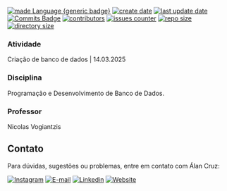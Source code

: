 [![made Language {generic badge}](https://img.shields.io/badge/Made%20with-SQL-8A2BE2)](https://github.com/alanmugiwara)
[![create date](https://badges.pufler.dev/created/alanmugiwara/sql-starter?color=8A2BE2)](https://github.com/alanmugiwara)
[![last update date](https://badges.pufler.dev/Updated/alanmugiwara/sql-starter?color=8A2BE2)](https://github.com/alanmugiwara)
[![Commits Badge](https://img.shields.io/github/commit-activity/m/alanmugiwara/sql-starter.svg?color=8A2BE2)](https://github.com/alanmugiwara)
[![contributors](https://img.shields.io/github/contributors/alanmugiwara/sql-starter?color=8A2BE2)](https://github.com/alanmugiwara)
[![issues counter](https://img.shields.io/github/issues/alanmugiwara/sql-starter?color=8A2BE2)](https://github.com/alanmugiwara)
[![repo size](https://img.shields.io/github/repo-size/alanmugiwara/sql-starter?color=8A2BE2)](https://github.com/alanmugiwara)
[![directory size](https://img.shields.io/github/directory-file-count/alanmugiwara/sql-starter?color=8A2BE2)](https://github.com/alanmugiwara)

### Atividade
Criação de banco de dados | 14.03.2025

### Disciplina
Programação e Desenvolvimento de Banco de Dados. 

### Professor
Nicolas Vogiantzis

Contato
-------

Para dúvidas, sugestões ou problemas, entre em contato com Álan Cruz:

<a href="https://instagram.com/alancruz_tec" target="_blank"><img loading="lazy" src="https://img.shields.io/badge/-Instagram-%23E4405F?style=for-the-badge&logo=instagram&logoColor=white" alt="Instagram"></a>
<a href="mailto:contato@alancruz.tec.br"><img loading="lazy" src="https://img.shields.io/badge/E--Mail-D14836?style=for-the-badge&logo=gmail&logoColor=white" alt="E-mail"></a>
<a href="https://linkedin.com/in/alansilvadacruz" target="_blank"><img loading="lazy" src="https://img.shields.io/badge/-LinkedIn-%230077B5?style=for-the-badge&logo=linkedin&logoColor=white" alt="Linkedin"></a>
<a href="https://alancruz.tec.br" target="_blank"><img loading="lazy" src="https://img.shields.io/badge/-My%20Website-%230077B5?style=for-the-badge&logo=wordpress&logoColor=white" alt="Website"></a>
